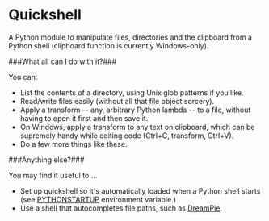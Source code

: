 Quickshell
==========

A Python module to manipulate files, directories and the clipboard from a Python shell (clipboard function is currently Windows-only).

###What all can I do with it?###

You can:
* List the contents of a directory, using Unix glob patterns if you like.
* Read/write files easily (without all that file object sorcery).
* Apply a transform -- any, arbitrary Python lambda -- to a file, without having to open it first and then save it.
* On Windows, apply a transform to any text on clipboard, which can be supremely handy while editing code (Ctrl+C, transform, Ctrl+V). 
* Do a few more things like these.

###Anything else?###

You may find it useful to ...
* Set up quickshell so it's automatically loaded when a Python shell starts (see [PYTHONSTARTUP](http://docs.python.org/using/cmdline.html#environment-variables) environment variable.)
* Use a shell that autocompletes file paths, such as [DreamPie](http://dreampie.sourceforge.net/).
